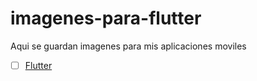 # imagenes-para-flutter
Aqui se guardan imagenes para mis aplicaciones moviles
- [ ] [Flutter](https://dartpad.dartlang.org/4c831c25cabf53317069c191cdc988df)
